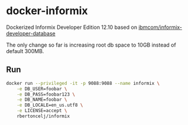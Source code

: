 # docker-informix

Dockerized Informix Developer Edition 12.10 based on [ibmcom/informix-developer-database](https://hub.docker.com/r/ibmcom/informix-developer-database/)

The only change so far is increasing root db space to 10GB instead of default 300MB.

## Run
```bash
docker run --privileged -it -p 9088:9088 --name informix \
    -e DB_USER=foobar \
    -e DB_PASS=foobar123 \
    -e DB_NAME=foobar \
    -e DB_LOCALE=en_us.utf8 \
    -e LICENSE=accept \
    rbertoncelj/informix
```
